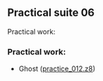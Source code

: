 ## Practical suite 06


Practical work:


### Practical work:

* Ghost ([practice_012.z8](https://sergeymakeev.github.io/z8/index.html?ls=z8_012&code=https://raw.githubusercontent.com/SergeyMakeev/z8/master/practice/practice_012.z8))

